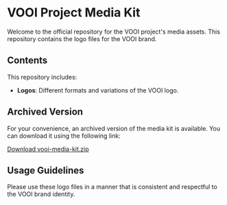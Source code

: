 # VOOI Project Media Kit

Welcome to the official repository for the VOOI project's media assets. This repository contains the logo files for the VOOI brand.

## Contents

This repository includes:

- **Logos**: Different formats and variations of the VOOI logo.

## Archived Version

For your convenience, an archived version of the media kit is available. You can download it using the following link:

[Download vooi-media-kit.zip](https://github.com/vooi-app/vooi-assets/vooi-media-kit.zip)

## Usage Guidelines

Please use these logo files in a manner that is consistent and respectful to the VOOI brand identity.
